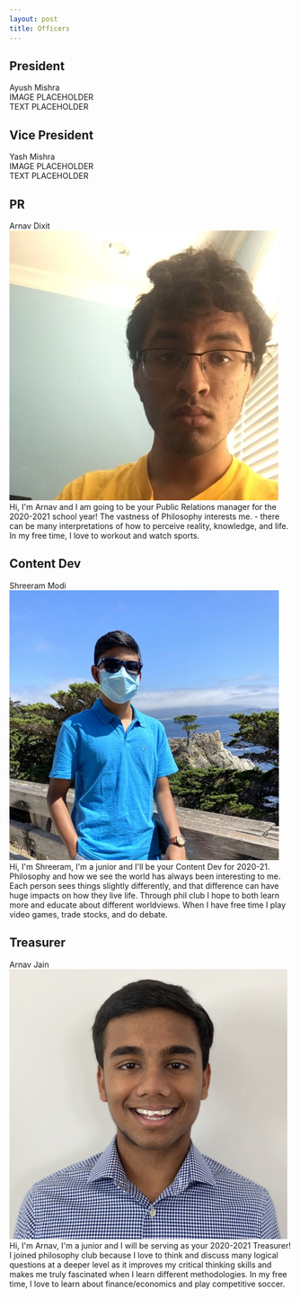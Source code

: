 ```yaml
---
layout: post
title: Officers
---
```

## President
Ayush Mishra  
IMAGE PLACEHOLDER  
TEXT PLACEHOLDER  

## Vice President
Yash Mishra  
IMAGE PLACEHOLDER  
TEXT PLACEHOLDER  

## PR 
Arnav Dixit  
![ArnavD](/assets/ArnavD.jpg)  
Hi, I'm Arnav and I am going to be your Public Relations manager for the 2020-2021 school year! The vastness of Philosophy interests me. - there can be many interpretations of how to perceive reality, knowledge, and life. In my free time, I love to workout and watch sports.

## Content Dev
Shreeram Modi  
![Shreeram](/assets/shreeram.jpg)  
Hi, I'm Shreeram, I'm a junior and I'll be your Content Dev for 2020-21. Philosophy and how we see the world has always been interesting to me. Each person sees things slightly differently, and that difference can have huge impacts on how they live life. Through phil club I hope to both learn more and educate about different worldviews. When I have free time I play video games, trade stocks, and do debate.

## Treasurer
Arnav Jain  
![ArnavJ](/assets/ArnavJ.jpg)  
Hi, I'm Arnav, I'm a junior and I will be serving as your 2020-2021 Treasurer! I joined philosophy club because I love to think and discuss many logical questions at a deeper level as it improves my critical thinking skills and makes me truly fascinated when I learn different methodologies. In my free time, I love to learn about finance/economics and play competitive soccer.
